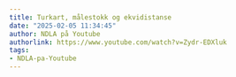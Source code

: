 ```yaml
---
title: Turkart, målestokk og ekvidistanse
date: "2025-02-05 11:34:45"
author: NDLA på Youtube
authorlink: https://www.youtube.com/watch?v=Zydr-EDXluk
tags:
- NDLA-pa-Youtube
---
```

